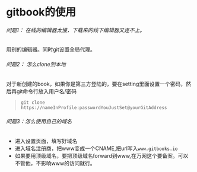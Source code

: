 # gitbook的使用

###### 问题1： 在线的编辑器太慢，下载来的线下编辑器又连不上。
用别的编辑器。同时git设置全局代理。

###### 问题2： 怎么clone到本地
对于新创建的book，如果你是第三方登陆的，要在setting里面设置一个密码，然后再git命令行放入用户名/密码
> `git clone https://nameInProfile:passwordYouJustSet@yourGitAddress`

###### 问题3：怎么使用自己的域名
+ 进入设置页面，填写好域名
+ 进入域名注册商，把www变成一个CNAME,把url写入`www.gitbooks.io`
+ 如果要用顶级域名，要把顶级域名forward到www,在万网这个要备案。可以不管他，不影响www的访问就行。